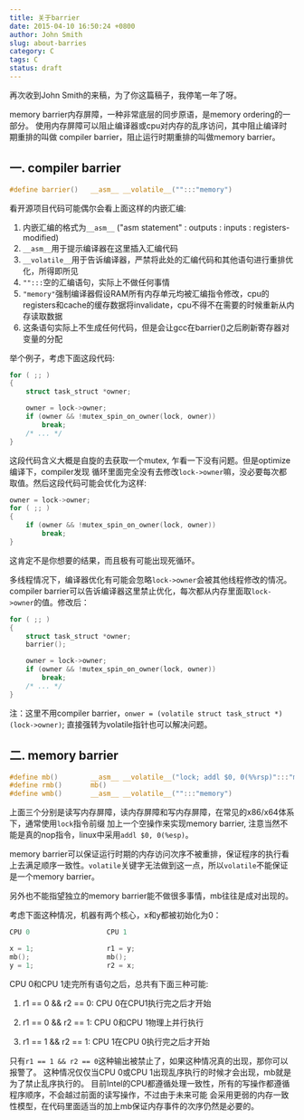 ```yaml
---
title: 关于barrier
date: 2015-04-10 16:50:24 +0800
author: John Smith
slug: about-barries
category: C
tags: C
status: draft
---
```


再次收到John Smith的来稿，为了你这篇稿子，我停笔一年了呀。

memory barrier内存屏障，一种非常底层的同步原语，是memory ordering的一部分。
使用内存屏障可以阻止编译器或cpu对内存的乱序访问，其中阻止编译时期重排的叫做
compiler barrier，阻止运行时期重排的叫做memory barrier。

<!-- more -->

## 一. compiler barrier
```c
#define barrier()   __asm__ __volatile__("":::"memory")
```

看开源项目代码可能偶尔会看上面这样的内嵌汇编:

1. 内嵌汇编的格式为`__asm__` ("asm statement" : outputs : inputs : registers-modified)
2. `__asm__`用于提示编译器在这里插入汇编代码
3. `__volatile__`用于告诉编译器，严禁将此处的汇编代码和其他语句进行重排优化，所得即所见
4. `"":::`空的汇编语句，实际上不做任何事情
5. `"memory"`强制编译器假设RAM所有内存单元均被汇编指令修改，cpu的registers和cache的缓存数据将invalidate，cpu不得不在需要的时候重新从内存读取数据
6. 这条语句实际上不生成任何代码，但是会让gcc在barrier()之后刷新寄存器对变量的分配

举个例子，考虑下面这段代码:
```c
for ( ;; )
{
    struct task_struct *owner;

    owner = lock->owner;
    if (owner && !mutex_spin_on_owner(lock, owner))
        break;
    /* ... */
}
```

这段代码含义大概是自旋的去获取一个mutex, 乍看一下没有问题。但是optimize编译下，compiler发现
循环里面完全没有去修改`lock->owner`嘛，没必要每次都取值。然后这段代码可能会优化为这样:

```c
owner = lock->owner;
for ( ;; )
{
    if (owner && !mutex_spin_on_owner(lock, owner))
        break;
}
```

这肯定不是你想要的结果，而且极有可能出现死循环。

多线程情况下，编译器优化有可能会忽略`lock->owner`会被其他线程修改的情况。compiler barrier可以告诉编译器这里禁止优化，每次都从内存里面取`lock->owner`的值。修改后：

```c
for ( ;; )
{
    struct task_struct *owner;
    barrier();

    owner = lock->owner;
    if (owner && !mutex_spin_on_owner(lock, owner))
        break;
    /* ... */
}
```

注：这里不用compiler barrier，`onwer = (volatile struct task_struct *)(lock->owner)`;
直接强转为volatile指针也可以解决问题。

## 二. memory barrier

```c
#define mb()        __asm__ __volatile__("lock; addl $0, 0(%%rsp)":::"memory")
#define rmb()       mb()
#define wmb()       __asm__ __volatile__("":::"memory")
```

上面三个分别是读写内存屏障，读内存屏障和写内存屏障，在常见的x86/x64体系下，通常使用`lock`指令前缀
加上一个空操作来实现memory barrier, 注意当然不能是真的nop指令，linux中采用`addl $0, 0(%esp)`。

memory barrier可以保证运行时期的内存访问次序不被重排，保证程序的执行看上去满足顺序一致性。`volatile`关键字无法做到这一点，所以`volatile`不能保证是一个memory barrier。

另外也不能指望独立的memory barrier能不做很多事情，mb往往是成对出现的。

考虑下面这种情况，机器有两个核心，x和y都被初始化为0：
```c
CPU 0                   CPU 1

x = 1;                  r1 = y;
mb();                   mb();
y = 1;                  r2 = x;
```

CPU 0和CPU 1走完所有语句之后，总共有下面三种可能:

1. r1 == 0 && r2 == 0: CPU 0在CPU1执行完之后才开始

2. r1 == 0 && r2 == 1: CPU 0和CPU 1物理上并行执行

3. r1 == 1 && r2 == 1: CPU 1在CPU 0执行完之后才开始

只有`r1 == 1 && r2 == 0`这种输出被禁止了，如果这种情况真的出现，那你可以报警了。
这种情况仅仅当CPU 0或CPU 1出现乱序执行的时候才会出现，mb就是为了禁止乱序执行的。
目前Intel的CPU都遵循处理一致性，所有的写操作都遵循程序顺序，不会越过前面的读写操作，不过由于未来可能
会采用更弱的内存一致性模型，在代码里面适当的加上mb保证内存事件的次序仍然是必要的。


